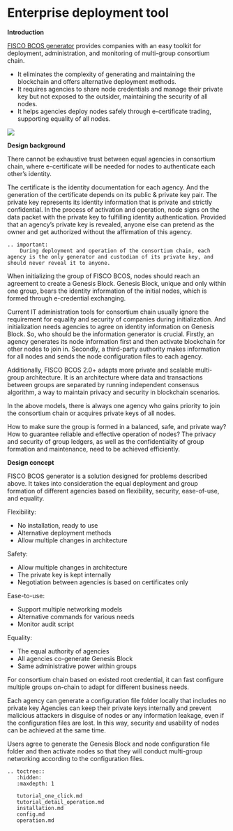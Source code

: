 # Enterprise deployment tool

**Introduction**

[FISCO BCOS generator](https://github.com/FISCO-BCOS/generator) provides companies with an easy toolkit for deployment, administration, and monitoring of multi-group consortium chain.

-   It eliminates the complexity of generating and maintaining the blockchain and offers alternative deployment methods.
-   It requires agencies to share node credentials and manage their private key but not exposed to the outsider, maintaining the security of all nodes.
-   It helps agencies deploy nodes safely through e-certificate trading, supporting equality of all nodes.

![](../../images/enterprise/toolshow.png)

**Design background**

There cannot be exhaustive trust between equal agencies in consortium chain, where e-certificate will be needed for nodes to authenticate each other’s identity.

The certificate is the identity documentation for each agency. And the generation of the certificate depends on its public & private key pair. The private key represents its identity information that is private and strictly confidential. In the process of activation and operation, node signs on the data packet with the private key to fulfilling identity authentication. Provided that an agency’s private key is revealed, anyone else can pretend as the owner and get authorized without the affirmation of this agency.

```eval_rst
.. important:
    During deployment and operation of the consortium chain, each agency is the only generator and custodian of its private key, and should never reveal it to anyone.
```

When initializing the group of FISCO BCOS, nodes should reach an agreement to create a Genesis Block. Genesis Block, unique and only within one group, bears the identity information of the initial nodes, which is formed through e-credential exchanging.

Current IT administration tools for consortium chain usually ignore the requirement for equality and security of companies during initialization. And initialization needs agencies to agree on identity information on Genesis Block. So, who should be the information generator is crucial. Firstly, an agency generates its node information first and then activate blockchain for other nodes to join in. Secondly, a third-party authority makes information for all nodes and sends the node configuration files to each agency.

Additionally, FISCO BCOS 2.0+ adapts more private and scalable multi-group architecture. It is an architecture where data and transactions between groups are separated by running independent consensus algorithm, a way to maintain privacy and security in blockchain scenarios.

In the above models, there is always one agency who gains priority to join the consortium chain or acquires private keys of all nodes.

How to make sure the group is formed in a balanced, safe, and private way? How to guarantee reliable and effective operation of nodes? The privacy and security of group ledgers, as well as the confidentiality of group formation and maintenance, need to be achieved efficiently.

**Design concept**

FISCO BCOS generator is a solution designed for problems described above. It takes into consideration the equal deployment and group formation of different agencies based on flexibility, security, ease-of-use, and equality.

Flexibility:

-   No installation, ready to use
-   Alternative deployment methods
-   Allow multiple changes in architecture

Safety:

-   Allow multiple changes in architecture
-   The private key is kept internally
-   Negotiation between agencies is based on certificates only

Ease-to-use:

-   Support multiple networking models
-   Alternative commands for various needs
-   Monitor audit script

Equality:

-   The equal authority of agencies
-   All agencies co-generate Genesis Block
-   Same administrative power within groups

For consortium chain based on existed root credential, it can fast configure multiple groups on-chain to adapt for different business needs.

Each agency can generate a configuration file folder locally that includes no private key   Agencies can keep their private keys internally and prevent malicious attackers in disguise of nodes or any information leakage, even if the configuration files are lost. In this way, security and usability of nodes can be achieved at the same time.

Users agree to generate the Genesis Block and node configuration file folder and then activate nodes so that they will conduct multi-group networking according to the configuration files.

```eval_rst
.. toctree::
   :hidden:
   :maxdepth: 1

   tutorial_one_click.md
   tutorial_detail_operation.md
   installation.md
   config.md
   operation.md
```
